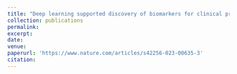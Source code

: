 ```yaml
---
title: "Deep learning supported discovery of biomarkers for clinical prognosis of liver cancer"
collection: publications
permalink: 
excerpt:
date:
venue:
paperurl: 'https://www.nature.com/articles/s42256-023-00635-3'
citation:
---
```

